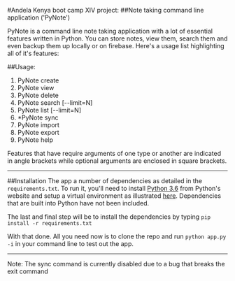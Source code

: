 #Andela Kenya boot camp XIV project:
##Note taking command line application ('PyNote')

PyNote is a command line note taking application with a lot of essential features written in Python.
You can store notes, view them, search them and even backup them up locally or on firebase.
Here's a usage list highlighting all of it's features:

##Usage:
1. PyNote create
2. PyNote view
3. PyNote delete
4. PyNote search [--limit=N]
5. PyNote list [--limit=N]
6. *PyNote sync
7. PyNote import
8. PyNote export
9. PyNote help

Features that have require arguments of one type or another are indicated in angle brackets while optional arguments
are enclosed in square brackets.

--------------------------------------------------------

##Installation
The app a number of dependencies as detailed in the `requirements.txt`. To run it, you'll need to install [Python 3.6](http://python.org) from Python's website and setup a virtual environment as illustrated [here](http://docs.python-guide.org/en/latest/dev/virtualenvs/). Dependencies that are built into Python have not been included.

The last and final step will be to install the dependencies by typing `pip install -r requirements.txt`

With that done. All you need now is to clone the repo and run `python app.py -i` in your command line to test out the app.

--------------------------------------------------------

Note: The sync command is currently disabled due to a bug that breaks the exit command
